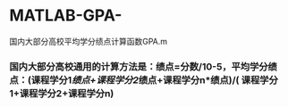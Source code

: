 # MATLAB-GPA-
国内大部分高校平均学分绩点计算函数GPA.m
### 国内大部分高校通用的计算方法是：绩点=分数/10-5，平均学分绩点：(课程学分1*绩点+课程学分2*绩点+课程学分n*绩点)/( 课程学分1+课程学分2+课程学分n)
